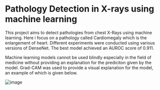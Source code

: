 # Pathology Detection in X-rays using machine learning
This project aims to detect pathologies from chest X-Rays using machine learning. Here i focus on a pathology called Cardiomegaly which is the enlargement of heart. Different experiments were conducted using various versions of DenseNet. The best model achieved an AUROC score of 0.911.

Machine learning models cannot be used blindly especially in the field of medicine without providing an explanation for the prediciton given by the model. Grad-CAM was used to provide a visual explanation for the model, an example of which is given below.

![image](https://user-images.githubusercontent.com/66838626/144295897-649a2d73-6aa3-4bb2-ad1e-b3fdcaf67b5a.png)


